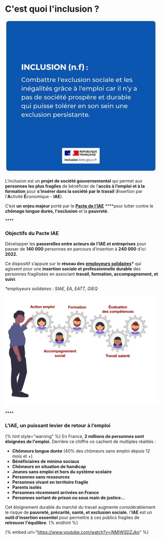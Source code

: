 # C'est quoi l'inclusion ?

![](../.gitbook/assets/capture-de-cran-2020-05-15-a-10.59.27.png)

L’inclusion est un **projet de société gouvernemental** qui permet aux **personnes les plus fragiles** de bénéficier de l’**accès à l’emploi et à la formation** pour **s’insérer dans la société** **par le travail** \(**I**nsertion par l'**A**ctivité **É**conomique - **IAE**\).

C’est **un** **enjeu majeur** porté par le [**Pacte de l’IAE**](https://travail-emploi.gouv.fr/IMG/pdf/pacte_d_ambition_iae_sept_2019_synthese.pdf) ****pour lutter contre le **chômage longue durée, l'exclusion** et la **pauvreté.**

\*\*\*\*

### **Objectifs du Pacte IAE**

Développer les **passerelles entre acteurs de l’IAE et entreprises** pour passer de **140 000** personnes en parcours d’insertion à **240 000** d’ici **2022.**

Ce dispositif s’appuie sur le **réseau des** [**employeurs solidaires**](qui-sont-les-employeurs-solidaires.md)**\*** qui agissent pour une **insertion sociale et professionnelle durable** des personnes fragilisées en associant **travail, formation, accompagnement, et suivi**.  

_\*employeurs solidaires : SIAE, EA, EATT, GIEQ_

![](../.gitbook/assets/capture-de-cran-2020-06-22-a-13.59.01.png)

\*\*\*\*

### **L’IAE, un puissant levier de retour à l’emploi**

{% hint style="warning" %}
En France, **2 millions de personnes sont éloignées de l'emploi.** Derrière ce chiffre ce cachent de multiples réalités :

* **Chômeurs longue durée** \(40% des chômeurs sans emploi depuis 12 mois et +\)
* **Bénéficiaires de minima sociaux**
* **Chômeurs en situation de handicap**
* **Jeunes sans emploi et hors du système scolaire**
* **Personnes sans ressources**
* **Personnes vivant en territoire fragile**
* **Parents isolés**
* **Personnes récemment arrivées en France**
* **Personnes sortant de prison ou sous main de justice...**

Cet éloignement durable du marché du travail augmente considérablement le risque de **pauvreté, précarité, santé, et exclusion sociale.** l'**IAE** est un **outil d'insertion essentiel** pour permettre à ces publics fragiles de **retrouver l'équilibre**.
{% endhint %}

{% embed url="https://www.youtube.com/watch?v=jNMjWSDZJko" %}



